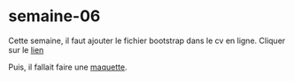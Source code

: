 # semaine-06
Cette semaine, il faut ajouter le fichier bootstrap dans le cv en ligne.
Cliquer sur le [lien](https://htmlpreview.github.io/?https://github.com/mariemcp/semaine-06/master/indexcv.html)

Puis, il fallait faire une [maquette](https://htmlpreview.github.io/?https://github.com/mariemcp/semaine-06/master/maquette/maquette.html).